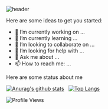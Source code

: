![header](https://capsule-render.vercel.app/api?type=waving&height=130&color=gradient&customColorList=15&text=Hi,%20I'm%20Jiabao&fontAlignY=25&fontSize=30&fontColor=FFFFFF)

Here are some ideas to get you started:

- 🔭 I’m currently working on ...
- 🌱 I’m currently learning ...
- 👯 I’m looking to collaborate on ...
- 🤔 I’m looking for help with ...
- 💬 Ask me about ...
- 📫 How to reach me: ...

Here are some status about me

[![Anurag's github stats](https://github-readme-stats.vercel.app/api?username=jbwang1997&show_icons=true&theme=graywhite&hide=issues)](https://github.com/anuraghazra/github-readme-stats)
$~$
[![Top Langs](https://github-readme-stats.vercel.app/api/top-langs/?username=jbwang1997&theme=graywhite&layout=compact&langs_count=6&card_width=360)](https://github.com/anuraghazra/github-readme-stats)

![Profile Views](https://visitor-badge.laobi.icu/badge?page_id=jbwang1997.jbwang1997)
